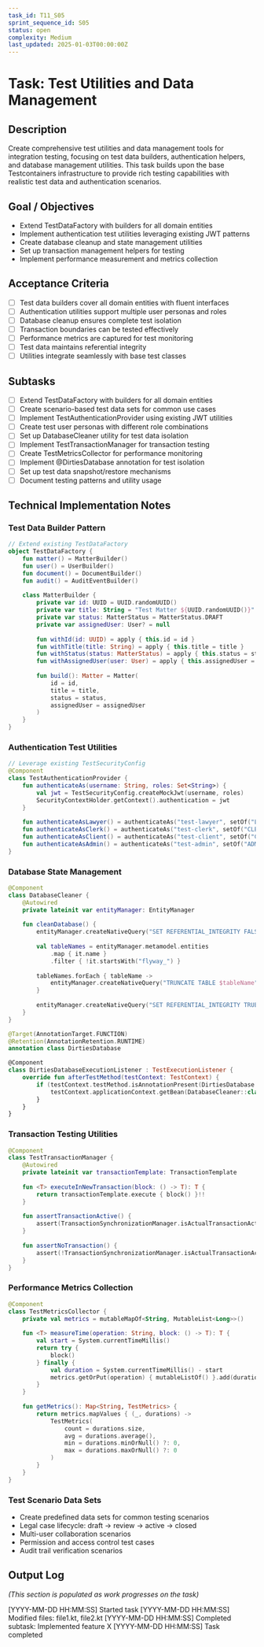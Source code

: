 ```yaml
---
task_id: T11_S05
sprint_sequence_id: S05
status: open
complexity: Medium
last_updated: 2025-01-03T00:00:00Z
---
```


# Task: Test Utilities and Data Management

## Description
Create comprehensive test utilities and data management tools for integration testing, focusing on test data builders, authentication helpers, and database management utilities. This task builds upon the base Testcontainers infrastructure to provide rich testing capabilities with realistic test data and authentication scenarios.

## Goal / Objectives
- Extend TestDataFactory with builders for all domain entities
- Implement authentication test utilities leveraging existing JWT patterns
- Create database cleanup and state management utilities
- Set up transaction management helpers for testing
- Implement performance measurement and metrics collection

## Acceptance Criteria
- [ ] Test data builders cover all domain entities with fluent interfaces
- [ ] Authentication utilities support multiple user personas and roles
- [ ] Database cleanup ensures complete test isolation
- [ ] Transaction boundaries can be tested effectively
- [ ] Performance metrics are captured for test monitoring
- [ ] Test data maintains referential integrity
- [ ] Utilities integrate seamlessly with base test classes

## Subtasks
- [ ] Extend TestDataFactory with builders for all domain entities
- [ ] Create scenario-based test data sets for common use cases
- [ ] Implement TestAuthenticationProvider using existing JWT utilities
- [ ] Create test user personas with different role combinations
- [ ] Set up DatabaseCleaner utility for test data isolation
- [ ] Implement TestTransactionManager for transaction testing
- [ ] Create TestMetricsCollector for performance monitoring
- [ ] Implement @DirtiesDatabase annotation for test isolation
- [ ] Set up test data snapshot/restore mechanisms
- [ ] Document testing patterns and utility usage

## Technical Implementation Notes

### Test Data Builder Pattern
```kotlin
// Extend existing TestDataFactory
object TestDataFactory {
    fun matter() = MatterBuilder()
    fun user() = UserBuilder()
    fun document() = DocumentBuilder()
    fun audit() = AuditEventBuilder()
    
    class MatterBuilder {
        private var id: UUID = UUID.randomUUID()
        private var title: String = "Test Matter ${UUID.randomUUID()}"
        private var status: MatterStatus = MatterStatus.DRAFT
        private var assignedUser: User? = null
        
        fun withId(id: UUID) = apply { this.id = id }
        fun withTitle(title: String) = apply { this.title = title }
        fun withStatus(status: MatterStatus) = apply { this.status = status }
        fun withAssignedUser(user: User) = apply { this.assignedUser = user }
        
        fun build(): Matter = Matter(
            id = id,
            title = title,
            status = status,
            assignedUser = assignedUser
        )
    }
}
```

### Authentication Test Utilities
```kotlin
// Leverage existing TestSecurityConfig
@Component
class TestAuthenticationProvider {
    fun authenticateAs(username: String, roles: Set<String>) {
        val jwt = TestSecurityConfig.createMockJwt(username, roles)
        SecurityContextHolder.getContext().authentication = jwt
    }
    
    fun authenticateAsLawyer() = authenticateAs("test-lawyer", setOf("LAWYER"))
    fun authenticateAsClerk() = authenticateAs("test-clerk", setOf("CLERK"))
    fun authenticateAsClient() = authenticateAs("test-client", setOf("CLIENT"))
    fun authenticateAsAdmin() = authenticateAs("test-admin", setOf("ADMIN"))
}
```

### Database State Management
```kotlin
@Component
class DatabaseCleaner {
    @Autowired
    private lateinit var entityManager: EntityManager
    
    fun cleanDatabase() {
        entityManager.createNativeQuery("SET REFERENTIAL_INTEGRITY FALSE").executeUpdate()
        
        val tableNames = entityManager.metamodel.entities
            .map { it.name }
            .filter { !it.startsWith("flyway_") }
        
        tableNames.forEach { tableName ->
            entityManager.createNativeQuery("TRUNCATE TABLE $tableName").executeUpdate()
        }
        
        entityManager.createNativeQuery("SET REFERENTIAL_INTEGRITY TRUE").executeUpdate()
    }
}

@Target(AnnotationTarget.FUNCTION)
@Retention(AnnotationRetention.RUNTIME)
annotation class DirtiesDatabase

@Component
class DirtiesDatabaseExecutionListener : TestExecutionListener {
    override fun afterTestMethod(testContext: TestContext) {
        if (testContext.testMethod.isAnnotationPresent(DirtiesDatabase::class.java)) {
            testContext.applicationContext.getBean(DatabaseCleaner::class.java).cleanDatabase()
        }
    }
}
```

### Transaction Testing Utilities
```kotlin
@Component
class TestTransactionManager {
    @Autowired
    private lateinit var transactionTemplate: TransactionTemplate
    
    fun <T> executeInNewTransaction(block: () -> T): T {
        return transactionTemplate.execute { block() }!!
    }
    
    fun assertTransactionActive() {
        assert(TransactionSynchronizationManager.isActualTransactionActive())
    }
    
    fun assertNoTransaction() {
        assert(!TransactionSynchronizationManager.isActualTransactionActive())
    }
}
```

### Performance Metrics Collection
```kotlin
@Component
class TestMetricsCollector {
    private val metrics = mutableMapOf<String, MutableList<Long>>()
    
    fun <T> measureTime(operation: String, block: () -> T): T {
        val start = System.currentTimeMillis()
        return try {
            block()
        } finally {
            val duration = System.currentTimeMillis() - start
            metrics.getOrPut(operation) { mutableListOf() }.add(duration)
        }
    }
    
    fun getMetrics(): Map<String, TestMetrics> {
        return metrics.mapValues { (_, durations) ->
            TestMetrics(
                count = durations.size,
                avg = durations.average(),
                min = durations.minOrNull() ?: 0,
                max = durations.maxOrNull() ?: 0
            )
        }
    }
}
```

### Test Scenario Data Sets
- Create predefined data sets for common testing scenarios
- Legal case lifecycle: draft → review → active → closed
- Multi-user collaboration scenarios
- Permission and access control test cases
- Audit trail verification scenarios

## Output Log
*(This section is populated as work progresses on the task)*

[YYYY-MM-DD HH:MM:SS] Started task
[YYYY-MM-DD HH:MM:SS] Modified files: file1.kt, file2.kt
[YYYY-MM-DD HH:MM:SS] Completed subtask: Implemented feature X
[YYYY-MM-DD HH:MM:SS] Task completed